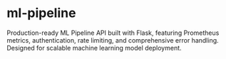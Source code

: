 # ml-pipeline
Production-ready ML Pipeline API built with Flask, featuring Prometheus metrics, authentication, rate limiting, and comprehensive error handling. Designed for scalable machine learning model deployment.
